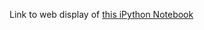 Link to web display of [this iPython Notebook](http://nbviewer.ipython.org/urls/raw.githubusercontent.com/JamesPHoughton/Published_Blog_Scripts/master/Finding%20Seminal%20Papers/Finding%20seminal%20papers.ipynb?create=1)
